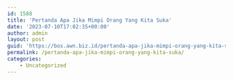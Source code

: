 ```yaml
---
id: 1588
title: 'Pertanda Apa Jika Mimpi Orang Yang Kita Suka'
date: '2023-07-10T17:02:35+00:00'
author: admin
layout: post
guid: 'https://bos.awn.biz.id/pertanda-apa-jika-mimpi-orang-yang-kita-suka/'
permalink: /pertanda-apa-jika-mimpi-orang-yang-kita-suka/
categories:
    - Uncategorized
---
```


